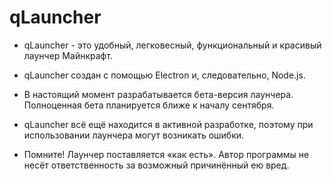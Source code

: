 # qLauncher


- qLauncher - это удобный, легковесный, функциональный и красивый лаунчер Майнкрафт.

- qLauncher создан с помощью Electron и, следовательно, Node.js.

- В настоящий момент разрабатывается бета-версия лаунчера. Полноценная бета планируется ближе к началу сентября.

- qLauncher всё ещё находится в активной разработке, поэтому при использовании лаунчера могут возникать ошибки.

- Помните! Лаунчер поставляется «как есть». Автор программы не несёт ответственность за возможный причинённый ею вред.
